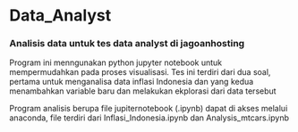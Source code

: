 # Data_Analyst
### Analisis data untuk tes data analyst di jagoanhosting
Program ini menngunakan python jupyter notebook untuk mempermudahkan pada proses visualisasi.
Tes ini terdiri dari dua soal, pertama untuk menganalisa data inflasi Indonesia dan yang kedua menambahkan variable baru dan melakukan ekplorasi dari data tersebut

Program analisis berupa file jupiternotebook (.ipynb) dapat di akses melalui anaconda,
file terdiri dari Inflasi_Indonesia.ipynb dan Analysis_mtcars.ipynb
